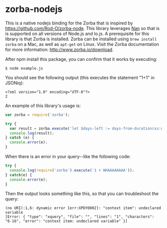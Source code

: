 # zorba-nodejs

This is a native nodejs binding for the Zorba that is inspired by https://github.com/Rod-O/zorba-node. This library leverages [Nan](https://github.com/nodejs/nan) so that is is supported on all versions of Node.js and Io.js. A prerequisite for this library is that Zorba is installed. Zorba can be installed using `brew install zorba` on a Mac, as well as `apt-get` on Linux. Visit the Zorba documentation for more information: http://www.zorba.io/download.

After npm install this package, you can confirm that it works by executing:
```
$ node example.js
```

You should see the following output (this executes the statement "1+1" in JSONiq):

```
<?xml version="1.0" encoding="UTF-8"?>
2
```

An example of this library's usage is:

```js
var zorba = require('zorba');

try {
  var result = zorba.execute('let $days-left := days-from-duration(xs:date("2016-02-14") - current-date()) return $days-left || " days left"');
  console.log(result);
} catch (e) {
  console.error(e);
}
```

When there is an error in your query--like the following code:

```js
try {
  console.log(require('zorba').execute('1 + WHAAAAAAAA'));
} catch(e) {
  console.error(e);
}
```

Then the output looks something like this, so that you can troubleshoot the query:

```
(no URI):1,6: dynamic error [err:XPDY0002]: "context item": undeclared variable
[Error: { "type": "xquery", "file": "", "lines": "1", "characters": "6-16", "error": "context item: undeclared variable" }]
```
